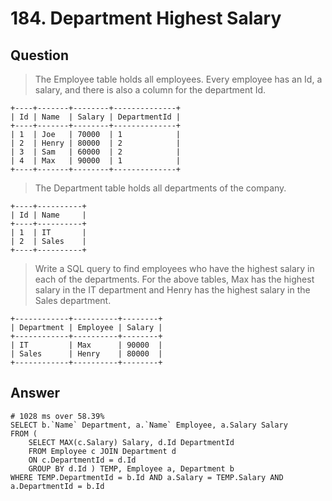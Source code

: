# 184. Department Highest Salary

## Question

> The Employee table holds all employees. Every employee has an Id, a salary, and there is also a column for the department Id.

```plian
+----+-------+--------+--------------+
| Id | Name  | Salary | DepartmentId |
+----+-------+--------+--------------+
| 1  | Joe   | 70000  | 1            |
| 2  | Henry | 80000  | 2            |
| 3  | Sam   | 60000  | 2            |
| 4  | Max   | 90000  | 1            |
+----+-------+--------+--------------+
```

> The Department table holds all departments of the company.

```plain
+----+----------+
| Id | Name     |
+----+----------+
| 1  | IT       |
| 2  | Sales    |
+----+----------+
```

> Write a SQL query to find employees who have the highest salary in each of the departments. For the above tables, Max has the highest salary in the IT department and Henry has the highest salary in the Sales department.

```plain
+------------+----------+--------+
| Department | Employee | Salary |
+------------+----------+--------+
| IT         | Max      | 90000  |
| Sales      | Henry    | 80000  |
+------------+----------+--------+
```

## Answer

```mysql
# 1028 ms over 58.39%
SELECT b.`Name` Department, a.`Name` Employee, a.Salary Salary
FROM (
	SELECT MAX(c.Salary) Salary, d.Id DepartmentId
	FROM Employee c JOIN Department d
	ON c.DepartmentId = d.Id
	GROUP BY d.Id ) TEMP, Employee a, Department b
WHERE TEMP.DepartmentId = b.Id AND a.Salary = TEMP.Salary AND a.DepartmentId = b.Id
```